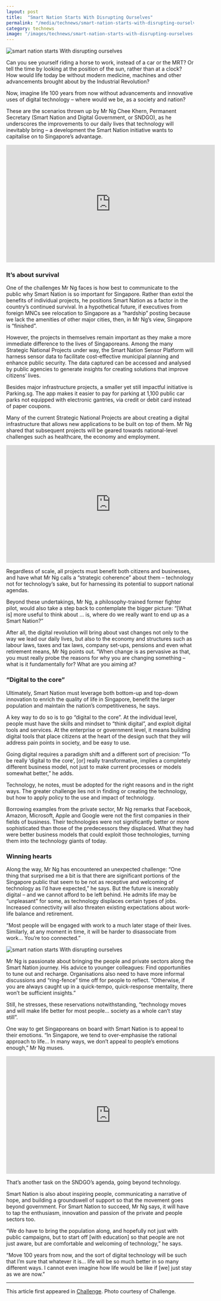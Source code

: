 ```yaml
---
layout: post
title:  "Smart Nation Starts With Disrupting Ourselves"
permalink: "/media/technews/smart-nation-starts-with-disrupting-ourselves"
category: technews
image: "/images/technews/smart-nation-starts-with-disrupting-ourselves-part-1.png"
---
```


![smart nation starts With disrupting ourselves]({{site.baseurl}}/images/technews/smart-nation-starts-with-disrupting-ourselves-part-1.png)

Can you see yourself riding a horse to work, instead of a car or the MRT? Or tell the time by looking at the position of the sun, rather than at a clock? How would life today be without modern medicine, machines and other advancements brought about by the Industrial Revolution?

Now, imagine life 100 years from now without advancements and innovative uses of digital technology – where would we be, as a society and nation?

These are the scenarios thrown up by Mr Ng Chee Khern, Permanent Secretary (Smart Nation and Digital Government, or SNDGO), as he underscores the improvements to our daily lives that technology will inevitably bring – a development the Smart Nation initiative wants to capitalise on to Singapore’s advantage.

<div class="bp-youtube"><iframe width="560" height="315" src="https://www.youtube.com/embed/myaktwZXi9A" frameborder="0" allow="autoplay; encrypted-media" allowfullscreen></iframe></div>

### **It’s about survival**
One of the challenges Mr Ng faces is how best to communicate to the public why Smart Nation is so important for Singapore. Rather than extol the benefits of individual projects, he positions Smart Nation as a factor in the country’s continued survival. In a hypothetical future, if executives from foreign MNCs see relocation to Singapore as a “hardship” posting because we lack the amenities of other major cities, then, in Mr Ng’s view, Singapore is “finished”.

However, the projects in themselves remain important as they make a more immediate difference to the lives of Singaporeans. Among the many Strategic National Projects under way, the Smart Nation Sensor Platform will harness sensor data to facilitate cost-effective municipal planning and enhance public security. The data captured can be accessed and analysed by public agencies to generate insights for creating solutions that improve citizens’ lives.

Besides major infrastructure projects, a smaller yet still impactful initiative is Parking.sg. The app makes it easier to pay for parking at 1,100 public car parks not equipped with electronic gantries, via credit or debit card instead of paper coupons.

Many of the current Strategic National Projects are about creating a digital infrastructure that allows new applications to be built on top of them. Mr Ng shared that subsequent projects will be geared towards national-level challenges such as healthcare, the economy and employment.

<div class="bp-youtube"><iframe width="560" height="315" src="https://www.youtube.com/embed/X_2fV5oI9EQ" frameborder="0" allow="autoplay; encrypted-media" allowfullscreen></iframe></div>


Regardless of scale, all projects must benefit both citizens and businesses, and have what Mr Ng calls a “strategic coherence” about them – technology not for technology’s sake, but for harnessing its potential to support national agendas.

Beyond these undertakings, Mr Ng, a philosophy-trained former fighter pilot, would also take a step back to contemplate the bigger picture: “[What is] more useful to think about ... is, where do we really want to end up as a Smart Nation?”

After all, the digital revolution will bring about vast changes not only to the way we lead our daily lives, but also to the economy and structures such as labour laws, taxes and tax laws, company set-ups, pensions and even what retirement means, Mr Ng points out. “When change is as pervasive as that, you must really probe the reasons for why you are changing something – what is it fundamentally for? What are you aiming at?

### **“Digital to the core”**
Ultimately, Smart Nation must leverage both bottom-up and top-down innovation to enrich the quality of life in Singapore, benefit the larger population and maintain the nation’s competitiveness, he says.

A key way to do so is to go “digital to the core”. At the individual level, people must have the skills and mindset to “think digital”, and exploit digital tools and services. At the enterprise or government level, it means building digital tools that place citizens at the heart of the design such that they will address pain points in society, and be easy to use.

Going digital requires a paradigm shift and a different sort of precision: “To be really ‘digital to the core’, [or] really transformative, implies a completely different business model, not just to make current processes or models somewhat better,” he adds.

Technology, he notes, must be adopted for the right reasons and in the right ways. The greater challenge lies not in finding or creating the technology, but how to apply policy to the use and impact of technology.

Borrowing examples from the private sector, Mr Ng remarks that Facebook, Amazon, Microsoft, Apple and Google were not the first companies in their fields of business. Their technologies were not significantly better or more sophisticated than those of the predecessors they displaced. What they had were better business models that could exploit those technologies, turning them into the technology giants of today.

### **Winning hearts**
Along the way, Mr Ng has encountered an unexpected challenge: “One thing that surprised me a bit is that there are significant portions of the Singapore public that seem to be not as receptive and welcoming of technology as I’d have expected,” he says. But the future is inexorably digital – and we cannot afford to be left behind.
He admits life may be “unpleasant” for some, as technology displaces certain types of jobs. Increased connectivity will also threaten existing expectations about work-life balance and retirement.

 
“Most people will be engaged with work to a much later stage of their lives. Similarly, at any moment in time, it will be harder to disassociate from work... You’re too connected.”

![smart nation starts With disrupting ourselves]({{site.baseurl}}/images/technews/smart-nation-starts-with-disrupting-ourselves-part-2.png)

Mr Ng is passionate about bringing the people and private sectors along the Smart Nation journey.
His advice to younger colleagues: Find opportunities to tune out and recharge. Organisations also need to have more informal discussions and “ring-fence” time off for people to reflect. “Otherwise, if you are always caught up in a quick-tempo, quick-response mentality, there won’t be sufficient insights.”

 
Still, he stresses, these reservations notwithstanding, “technology moves and will make life better for most people... society as a whole can’t stay still”.

One way to get Singaporeans on board with Smart Nation is to appeal to their emotions. “In Singapore, we tend to over-emphasise the rational approach to life... In many ways, we don’t appeal to people’s emotions enough,” Mr Ng muses.

<div class="bp-youtube"><iframe width="560" height="315" src="https://www.youtube.com/embed/v9PPN9MIg2M" frameborder="0" allow="autoplay; encrypted-media" allowfullscreen></iframe></div>


That’s another task on the SNDGO’s agenda, going beyond technology.

Smart Nation is also about inspiring people, communicating a narrative of hope, and building a groundswell of support so that the movement goes beyond government. For Smart Nation to succeed, Mr Ng says, it will have to tap the enthusiasm, innovation and passion of the private and people sectors too.

“We do have to bring the population along, and hopefully not just with public campaigns, but to start off [with education] so that people are not just aware, but are comfortable and welcoming of technology,” he says.

“Move 100 years from now, and the sort of digital technology will be such that I’m sure that whatever it is... life will be so much better in so many different ways. I cannot even imagine how life would be like if [we] just stay as we are now.”

---

This article first appeared in [Challenge](https://www.psd.gov.sg/challenge/people/cuppa/smart-nation-starts-with-disrupting-ourselves). Photo courtesy of Challenge. 

